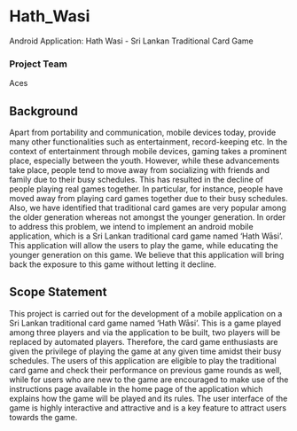 # Hath_Wasi
Android Application: Hath Wasi - Sri Lankan Traditional Card Game

### Project Team
Aces

## Background

Apart from portability and communication, mobile devices today, provide many other functionalities such as entertainment, record-keeping etc. In the context of entertainment through mobile devices, gaming takes a prominent place, especially between the youth. However, while these advancements take place, people tend to move away from socializing with friends and family due to their busy schedules. This has resulted in the decline of people playing real games together.
In particular, for instance, people have moved away from playing card games together due to their busy schedules. Also, we have identified that traditional card games are very popular among the older generation whereas not amongst the younger generation. In order to address this problem, we intend to implement an android mobile application, which is a Sri Lankan traditional card game named ‘Hath Wāsi’. This application will allow the users to play the game, while educating the younger generation on this game. We believe that this application will bring back the exposure to this game without letting it decline.

## Scope Statement

This project is carried out for the development of a mobile application on a Sri Lankan traditional card game named ‘Hath Wāsi’. This is a game played among three players and via the application to be built, two players will be replaced by automated players. Therefore, the card game enthusiasts are given the privilege of playing the game at any given time amidst their busy schedules. The users of this application are eligible to play the traditional card game and check their performance on previous game rounds as well, while for users who are new to the game are encouraged to make use of the instructions page available in the home page of the application which explains how the game will be played and its rules. The user interface of the game is highly interactive and attractive and is a key feature to attract users towards the game.


